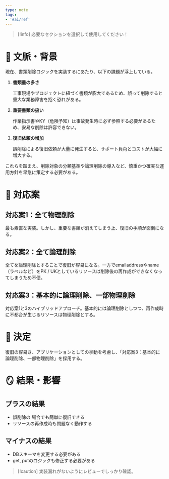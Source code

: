 ```yaml
---
type: note
tags:
- '#ai/ref'
---
```

> [!info] 必要なセクションを選択して使用してください！

# 📜 文脈・背景

現在、書類削除ロジックを実装するにあたり、以下の課題が浮上している。

1. **書類量の多さ**
    
    工事現場やプロジェクトに紐づく書類が膨大であるため、誤って削除すると重大な業務障害を招く恐れがある。
    
2. **重要書類の扱い**
    
    作業指示書やKY（危険予知）は事故発生時に必ず参照する必要があるため、安易な削除は許容できない。
    
3. **復旧依頼の増加**
    
    誤削除による復旧依頼が大量に発生すると、サポート負荷とコストが大幅に増大する。
    

これらを踏まえ、削除対象の分類基準や論理削除の導入など、慎重かつ確実な運用方針を早急に策定する必要がある。

# 🎨 対応案

## 対応案1：全て物理削除
最も素直な実装。しかし、重要な書類が消えてしまう上、復旧の手順が面倒になる。
## 対応案2：全て論理削除
全てを論理削除とすることで復旧が容易になる。一方でemailaddressやname（ラベルなど）をPK / UKとしているリソースは削除後の再作成ができなくなってしまうため不便。
## 対応案3：基本的に論理削除、一部物理削除
対応案1と3のハイブリッドアプローチ。基本的には論理削除としつつ、再作成時に不都合が生じるリソースは物理削除とする。

# 🚀 決定

復旧の容易さ、アプリケーションとしての挙動を考慮し、「対応案3：基本的に論理削除、一部物理削除」を採用する。

# 🪞 結果・影響

## プラスの結果
- 誤削除の 場合でも簡単に復旧できる
- リソースの再作成時も問題なく動作する
## マイナスの結果
- DBスキーマを変更する必要がある
- get, putのロジックも修正する必要がある

> [!caution] 実装漏れがないようにレビューでしっかり確認。

